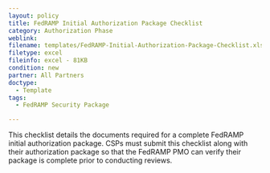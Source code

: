 ```yaml
---
layout: policy   
title: FedRAMP Initial Authorization Package Checklist
category: Authorization Phase
weblink:
filename: templates/FedRAMP-Initial-Authorization-Package-Checklist.xls
filetype: excel
fileinfo: excel - 81KB
condition: new
partner: All Partners
doctype:
  - Template
tags:
  - FedRAMP Security Package

---
```

This checklist details the documents required for a complete FedRAMP initial authorization package. CSPs must submit this checklist along with their authorization package so that the FedRAMP PMO can verify their package is complete prior to conducting reviews.